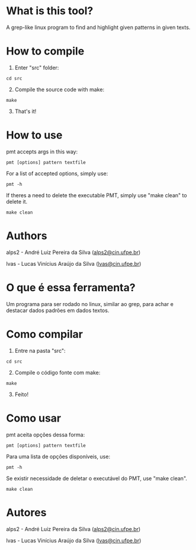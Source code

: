 # What is this tool?
A grep-like linux program to find and highlight given patterns in given texts.

# How to compile
1. Enter "src" folder:
```
cd src
```

2. Compile the source code with make:
```
make
```

3. That's it!

# How to use
pmt accepts args in this way:
```
pmt [options] pattern textfile 
```
For a list of accepted options, simply use:
```
pmt -h 
```

If theres a need to delete the executable PMT, simply use "make clean" to delete it.

```
make clean
```

# Authors
alps2 - André Luiz Pereira da Silva (alps2@cin.ufpe.br)

lvas - Lucas Vinícius Araújo da Silva (lvas@cin.ufpe.br)

# O que é essa ferramenta?
Um programa para ser rodado no linux, similar ao grep, para achar e destacar dados padrões em dados textos.

# Como compilar
1. Entre na pasta "src":
```
cd src
```

2. Compile o código fonte com make:
```
make
```

3. Feito!

# Como usar
pmt aceita opções dessa forma:
```
pmt [options] pattern textfile 
```
Para uma lista de opções disponíveis, use:
```
pmt -h 
```

Se existir necessidade de deletar o executável do PMT, use "make clean".
```
make clean
```

# Autores
alps2 - André Luiz Pereira da Silva (alps2@cin.ufpe.br)

lvas - Lucas Vinícius Araújo da Silva (lvas@cin.ufpe.br)
